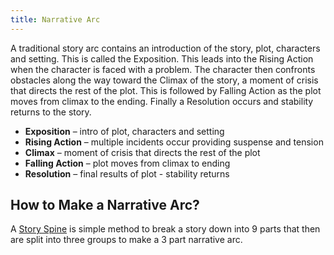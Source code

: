 ```yaml
---
title: Narrative Arc
---
```


A traditional story arc contains an introduction of the story, plot, characters and setting. This is called the Exposition. This leads into the Rising Action when the character is faced with a problem. The character then confronts obstacles along the way toward the Climax of the story, a moment of crisis that directs the rest of the plot. This is followed by Falling Action as the plot moves from climax to the ending. Finally a Resolution occurs and stability returns to the story.

- **Exposition** – intro of plot, characters and setting
- **Rising Action** – multiple incidents occur providing suspense and tension
- **Climax** – moment of crisis that directs the rest of the plot
- **Falling Action** – plot moves from climax to ending
- **Resolution** – final results of plot - stability returns

## How to Make a Narrative Arc?

A [Story Spine](story-spine.md) is simple method to break a story down into 9 parts that then are split into three groups to make a 3 part narrative arc.
